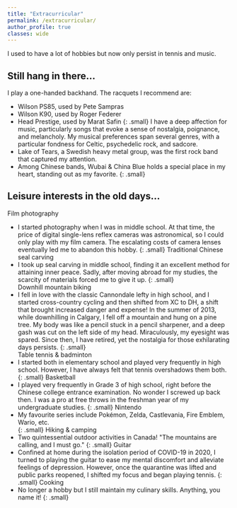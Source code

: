 ```yaml
---
title: "Extracurricular"
permalink: /extracurricular/
author_profile: true
classes: wide
---
```


I used to have a lot of hobbies but now only persist in tennis and music. 

## Still hang in there...
I play a one-handed backhand. The racquets I recommend are:
- Wilson PS85, used by Pete Sampras
- Wilson K90, used by Roger Federer
- Head Prestige, used by Marat Safin
{: .small}
I have a deep affection for music, particularly songs that evoke a sense of nostalgia, poignance, and melancholy. My musical preferences span several genres, with a particular fondness for Celtic, psychedelic rock, and sadcore.
- Lake of Tears, a Swedish heavy metal group, was the first rock band that captured my attention.
- Among Chinese bands, Wubai & China Blue holds a special place in my heart, standing out as my favorite.
{: .small}
## Leisure interests in the old days...
Film photography
- I started photography when I was in middle school. At that time, the price of digital single-lens reflex cameras was astronomical, so I could only play with my film camera. The escalating costs of camera lenses eventually led me to abandon this hobby.
{: .small}
Traditional Chinese seal carving
- I took up seal carving in middle school, finding it an excellent method for attaining inner peace. Sadly, after moving abroad for my studies, the scarcity of materials forced me to give it up.
{: .small}  
Downhill mountain biking
- I fell in love with the classic Cannondale lefty in high school, and I started cross-country cycling and then shifted from XC to DH, a shift that brought increased danger and expense! In the summer of 2013, while downhilling in Calgary, I fell off a mountain and hung on a pine tree. My body was like a pencil stuck in a pencil sharpener, and a deep gash was cut on the left side of my head. Miraculously, my eyesight was spared. Since then, I have retired,  yet the nostalgia for those exhilarating days persists.
{: .small}  
Table tennis & badminton
- I started both in elementary school and played very frequently in high school. However, I have always felt that tennis overshadows them both.
{: .small}
Basketball
- I played very frequently in Grade 3 of high school, right before the Chinese college entrance examination. No wonder I screwed up back then. I was a pro at free throws in the freshman year of my undergraduate studies. 
{: .small}
Nintendo
- My favourite series include Pokémon, Zelda, Castlevania, Fire Emblem, Wario, etc.   
{: .small}
Hiking & camping 
- Two quintessential outdoor activities in Canada! "The mountains are calling, and I must go." 
{: .small}
Guitar
- Confined at home during the isolation period of COVID-19 in 2020, I turned to playing the guitar to ease my mental discomfort and alleviate feelings of depression. However, once the quarantine was lifted and public parks reopened, I shifted my focus and began playing tennis.
{: .small}
Cooking
- No longer a hobby but I still maintain my culinary skills. Anything, you name it!
{: .small}
